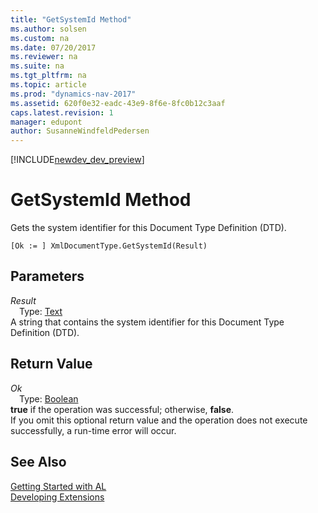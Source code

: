 ```yaml
---
title: "GetSystemId Method"
ms.author: solsen
ms.custom: na
ms.date: 07/20/2017
ms.reviewer: na
ms.suite: na
ms.tgt_pltfrm: na
ms.topic: article
ms.prod: "dynamics-nav-2017"
ms.assetid: 620f0e32-eadc-43e9-8f6e-8fc0b12c3aaf
caps.latest.revision: 1
manager: edupont
author: SusanneWindfeldPedersen
---
```


[!INCLUDE[newdev_dev_preview](../includes/newdev_dev_preview.md)]

# GetSystemId Method
Gets the system identifier for this Document Type Definition (DTD).  
```  
[Ok := ] XmlDocumentType.GetSystemId(Result)  
```  
## Parameters
*Result*    
&emsp;Type: [Text](/datatypes/devenv-text-data-type.md)  
A string that contains the system identifier for this Document Type Definition (DTD).  
  
## Return Value
*Ok*  
&emsp;Type: [Boolean](/datatypes/devenv-boolean-data-type.md)  
**true** if the operation was successful; otherwise, **false**.  
If you omit this optional return value and the operation does not execute successfully, a run-time error will occur.  
  
## See Also
[Getting Started with AL](../devenv-get-started.md)  
[Developing Extensions](../devenv-dev-overview.md)  
